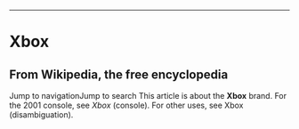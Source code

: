 ---
# Xbox
## From Wikipedia, the free encyclopedia

Jump to navigationJump to search
This article is about the **Xbox** brand. For the 2001 console, see _Xbox_ (console). For other uses, see Xbox (disambiguation).